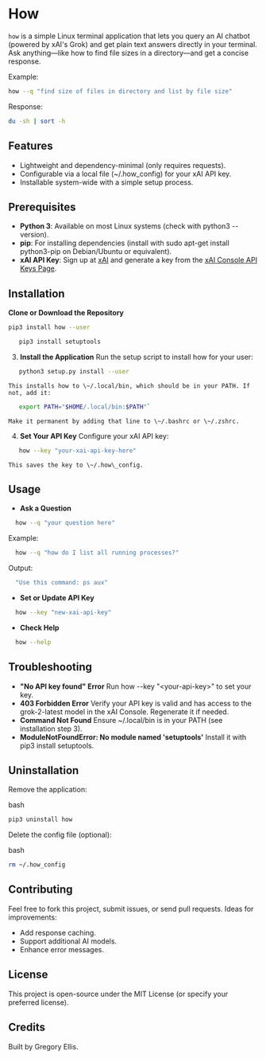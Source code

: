 # How

`how` is a simple Linux terminal application that lets you query an AI chatbot (powered by xAI's Grok) and get plain text answers directly in your terminal. Ask anything—like how to find file sizes in a directory—and get a concise response.

Example:
```bash
how --q "find size of files in directory and list by file size"
```

Response:
```bash
du -sh | sort -h
```

## **Features**

* Lightweight and dependency-minimal (only requires requests).  
* Configurable via a local file (\~/.how\_config) for your xAI API key.  
* Installable system-wide with a simple setup process.

## **Prerequisites**

* **Python 3**: Available on most Linux systems (check with python3 \--version).  
* **pip**: For installing dependencies (install with sudo apt-get install python3-pip on Debian/Ubuntu or equivalent).  
* **xAI API Key**: Sign up at [xAI](https://x.ai) and generate a key from the [xAI Console API Keys Page](https://console.x.ai).

## **Installation**

**Clone or Download the Repository**  

```bash
pip3 install how --user
```
   
```bash
   pip3 install setuptools
```

3. **Install the Application** Run the setup script to install how for your user:  

```bash
   python3 setup.py install --user
```
    This installs how to \~/.local/bin, which should be in your PATH. If not, add it:  
```bash
   export PATH="$HOME/.local/bin:$PATH"` 
```
    Make it permanent by adding that line to \~/.bashrc or \~/.zshrc.  
4. **Set Your API Key** Configure your xAI API key:   
```bash
   how --key "your-xai-api-key-here"
```
    This saves the key to \~/.how\_config.

## **Usage**

* **Ask a Question**   
```bash
  how --q "your question here"
```
Example:   
```bash
  how --q "how do I list all running processes?"
```
Output:   
```bash
  "Use this command: ps aux"
```

* **Set or Update API Key**   
```bash
  how --key "new-xai-api-key"
```

* **Check Help**   
```bash
  how --help
```

## **Troubleshooting**

* **"No API key found" Error** Run how \--key "\<your-api-key\>" to set your key.  
* **403 Forbidden Error** Verify your API key is valid and has access to the grok-2-latest model in the xAI Console. Regenerate it if needed.  
* **Command Not Found** Ensure \~/.local/bin is in your PATH (see installation step 3).  
* **ModuleNotFoundError: No module named 'setuptools'** Install it with pip3 install setuptools.

## **Uninstallation**

Remove the application:

bash  
```bash
pip3 uninstall how
```

Delete the config file (optional):

bash  
```bash
rm ~/.how_config
```

## **Contributing**

Feel free to fork this project, submit issues, or send pull requests. Ideas for improvements:

* Add response caching.  
* Support additional AI models.  
* Enhance error messages.

## **License**

This project is open-source under the MIT License (or specify your preferred license).

## **Credits**

Built by Gregory Ellis.
 

